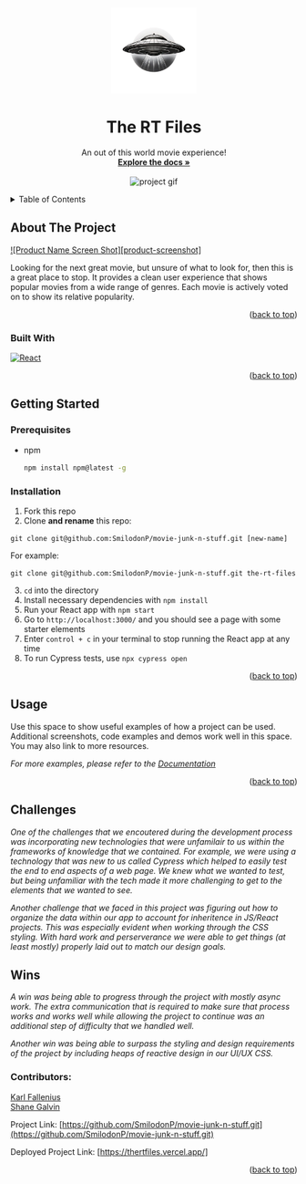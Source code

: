 
<a id="readme-top"></a>

<!-- PROJECT LOGO -->
<br />
<div align="center">
  <a href="https://github.com/othneildrew/Best-README-Template">
    <img src="src/App/assets/RT_logo.png" alt="Logo" width="150" height="150">
  </a>

  <h1 align="center">The RT Files</h1>

  <p align="center">
    An out of this world movie experience!
    <br />
    <a href="https://github.com/SmilodonP/movie-junk-n-stuff"><strong>Explore the docs »</strong></a>
    <br />
    <br />
    <img src="README_assets/ezgif.com-optimize.gif", alt="project gif">
  </p>
</div>


<!-- TABLE OF CONTENTS -->
<details>
  <summary>Table of Contents</summary>
  <ol>
    <li>
      <a href="#about-the-project">About The Project</a>
      <ul>
        <li><a href="#built-with">Built With</a></li>
      </ul>
    </li>
    <li>
      <a href="#getting-started">Getting Started</a>
      <ul>
        <li><a href="#prerequisites">Prerequisites</a></li>
        <li><a href="#installation">Installation</a></li>
      </ul>
    </li>
    <li><a href="#usage">Usage</a></li>
    <li><a href="#challenges">Challenges</a></li>
    <li><a href="#wins">Wins</a></li>
    <li><a href="#contributors">Contributors</a></li>
  </ol>
</details>



<!-- ABOUT THE PROJECT -->
## About The Project

[![Product Name Screen Shot][product-screenshot]](https://example.com)

Looking for the next great movie, but unsure of what to look for, then this is a great place to stop. It provides a clean user experience that shows popular movies from a wide range of genres. Each movie is actively voted on to show its relative popularity.


<p align="right">(<a href="#readme-top">back to top</a>)</p>



### Built With

[![React][React.js]][React-url]

<p align="right">(<a href="#readme-top">back to top</a>)</p>


## Getting Started

### Prerequisites


* npm
  ```sh
  npm install npm@latest -g
  ```

### Installation

1.  Fork this repo
2.  Clone **and rename** this repo: 
```
git clone git@github.com:SmilodonP/movie-junk-n-stuff.git [new-name]
```  
   For example: 
```
git clone git@github.com:SmilodonP/movie-junk-n-stuff.git the-rt-files
```
3.  `cd` into the directory
4.  Install necessary dependencies with `npm install`
5.  Run your React app with `npm start`
6.  Go to `http://localhost:3000/` and you should see a page with some starter elements
7.  Enter `control + c` in your terminal to stop running the React app at any time
8. To run Cypress tests, use `npx cypress open`
<p align="right">(<a href="#readme-top">back to top</a>)</p>



<!-- USAGE EXAMPLES -->
## Usage

Use this space to show useful examples of how a project can be used. Additional screenshots, code examples and demos work well in this space. You may also link to more resources.

_For more examples, please refer to the [Documentation](https://example.com)_

<p align="right">(<a href="#readme-top">back to top</a>)</p>

## Challenges

_One of the challenges that we encoutered during the development process was incorporating new technologies that were unfamilair to us within the frameworks of knowledge that we contained. For example, we were using a technology that was new to us called Cypress which helped to easily test the end to end aspects of a web page. We knew what we wanted to test, but being unfamiliar with the tech made it more challenging to get to the elements that we wanted to see._

_Another challenge that we faced in this project was figuring out how to organize the data within our app to account for inheritence in JS/React projects. This was especially evident when working through the CSS styling. With hard work and perserverance we were able to get things (at least mostly) properly laid out to match our design goals._

## Wins

_A win was being able to progress through the project with mostly async work. The extra communication that is required to make sure that process works and works well while allowing the project to continue was an additional step of difficulty that we handled well._

_Another win was being able to surpass the styling and design requirements of the project by including heaps of reactive design in our UI/UX CSS._

### Contributors:

<a href="https://github.com/SmilodonP">Karl Fallenius</a>
<br>
<a href="https://github.com/Sgalvin36">Shane Galvin</a>

Project Link: [https://github.com/SmilodonP/movie-junk-n-stuff.git](https://github.com/SmilodonP/movie-junk-n-stuff.git)

Deployed Project Link: [https://thertfiles.vercel.app/]

<p align="right">(<a href="#readme-top">back to top</a>)</p>

[React.js]: https://img.shields.io/badge/React-20232A?style=for-the-badge&logo=react&logoColor=61DAFB
[React-url]: https://reactjs.org/
